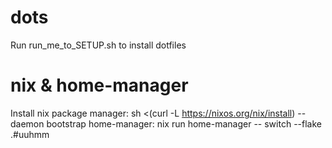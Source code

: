 # dots
Run run_me_to_SETUP.sh to install dotfiles

# nix & home-manager
Install nix package manager:
    sh <(curl -L https://nixos.org/nix/install) --daemon
bootstrap home-manager:
    nix run home-manager -- switch --flake .#uuhmm



